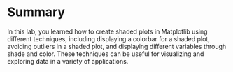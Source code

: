 # Summary

In this lab, you learned how to create shaded plots in Matplotlib using different techniques, including displaying a colorbar for a shaded plot, avoiding outliers in a shaded plot, and displaying different variables through shade and color. These techniques can be useful for visualizing and exploring data in a variety of applications.
